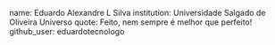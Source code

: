 name: Eduardo Alexandre L Silva
institution: Universidade Salgado de Oliveira Universo
quote: Feito, nem sempre é melhor que perfeito!
github_user: eduardotecnologo
